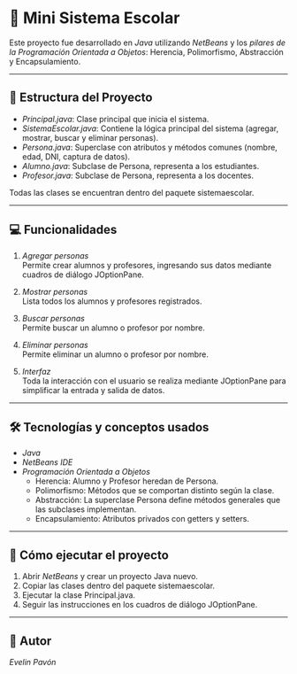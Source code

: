 # 🏫 Mini Sistema Escolar

Este proyecto fue desarrollado en *Java* utilizando *NetBeans* y los *pilares de la Programación Orientada a Objetos*: Herencia, Polimorfismo, Abstracción y Encapsulamiento.

---

## 📂 Estructura del Proyecto

- *Principal.java*: Clase principal que inicia el sistema.
- *SistemaEscolar.java*: Contiene la lógica principal del sistema (agregar, mostrar, buscar y eliminar personas).
- *Persona.java*: Superclase con atributos y métodos comunes (nombre, edad, DNI, captura de datos).
- *Alumno.java*: Subclase de Persona, representa a los estudiantes.
- *Profesor.java*: Subclase de Persona, representa a los docentes.

Todas las clases se encuentran dentro del paquete sistemaescolar.

---

## 💻 Funcionalidades

1. *Agregar personas*  
   Permite crear alumnos y profesores, ingresando sus datos mediante cuadros de diálogo JOptionPane.

2. *Mostrar personas*  
   Lista todos los alumnos y profesores registrados.

3. *Buscar personas*  
   Permite buscar un alumno o profesor por nombre.

4. *Eliminar personas*  
   Permite eliminar un alumno o profesor por nombre.

5. *Interfaz*  
   Toda la interacción con el usuario se realiza mediante JOptionPane para simplificar la entrada y salida de datos.

---

## 🛠️ Tecnologías y conceptos usados

- *Java*
- *NetBeans IDE*
- *Programación Orientada a Objetos*
  - Herencia: Alumno y Profesor heredan de Persona.
  - Polimorfismo: Métodos que se comportan distinto según la clase.
  - Abstracción: La superclase Persona define métodos generales que las subclases implementan.
  - Encapsulamiento: Atributos privados con getters y setters.

---

## 🚀 Cómo ejecutar el proyecto

1. Abrir *NetBeans* y crear un proyecto Java nuevo.
2. Copiar las clases dentro del paquete sistemaescolar.
3. Ejecutar la clase Principal.java.
4. Seguir las instrucciones en los cuadros de diálogo JOptionPane.

---

## 📘 Autor

*Evelin Pavón*
